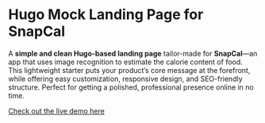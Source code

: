 # Hugo Mock Landing Page for SnapCal

A **simple and clean Hugo-based landing page** tailor-made for **SnapCal**—an app that uses image recognition to estimate the calorie content of food. This lightweight starter puts your product’s core message at the forefront, while offering easy customization, responsive design, and SEO-friendly structure. Perfect for getting a polished, professional presence online in no time.

[Check out the live demo here](https://kevin-yang130.github.io/hugo-mock-landing-page/)







